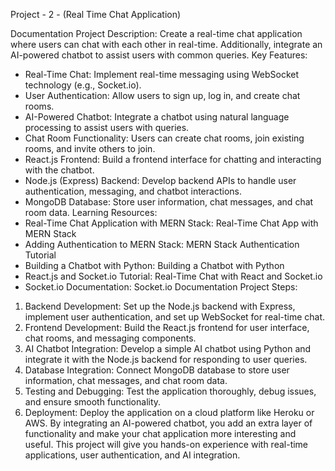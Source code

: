 Project - 2 - (Real Time Chat Application)

Documentation
Project Description: Create a real-time chat application where users can chat with each other in real-time. Additionally, integrate an AI-powered chatbot to assist users with common queries.
Key Features:
* Real-Time Chat: Implement real-time messaging using WebSocket technology (e.g., Socket.io).
* User Authentication: Allow users to sign up, log in, and create chat rooms.
* AI-Powered Chatbot: Integrate a chatbot using natural language processing to assist users with queries.
* Chat Room Functionality: Users can create chat rooms, join existing rooms, and invite others to join.
* React.js Frontend: Build a frontend interface for chatting and interacting with the chatbot.
* Node.js (Express) Backend: Develop backend APIs to handle user authentication, messaging, and chatbot interactions.
* MongoDB Database: Store user information, chat messages, and chat room data.
Learning Resources:
* Real-Time Chat Application with MERN Stack: Real-Time Chat App with MERN Stack
* Adding Authentication to MERN Stack: MERN Stack Authentication Tutorial
* Building a Chatbot with Python: Building a Chatbot with Python
* React.js and Socket.io Tutorial: Real-Time Chat with React and Socket.io
* Socket.io Documentation: Socket.io Documentation
Project Steps:
1. Backend Development: Set up the Node.js backend with Express, implement user authentication, and set up WebSocket for real-time chat.
2. Frontend Development: Build the React.js frontend for user interface, chat rooms, and messaging components.
3. AI Chatbot Integration: Develop a simple AI chatbot using Python and integrate it with the Node.js backend for responding to user queries.
4. Database Integration: Connect MongoDB database to store user information, chat messages, and chat room data.
5. Testing and Debugging: Test the application thoroughly, debug issues, and ensure smooth functionality.
6. Deployment: Deploy the application on a cloud platform like Heroku or AWS.
By integrating an AI-powered chatbot, you add an extra layer of functionality and make your chat application more interesting and useful. This project will give you hands-on experience with real-time applications, user authentication, and AI integration.